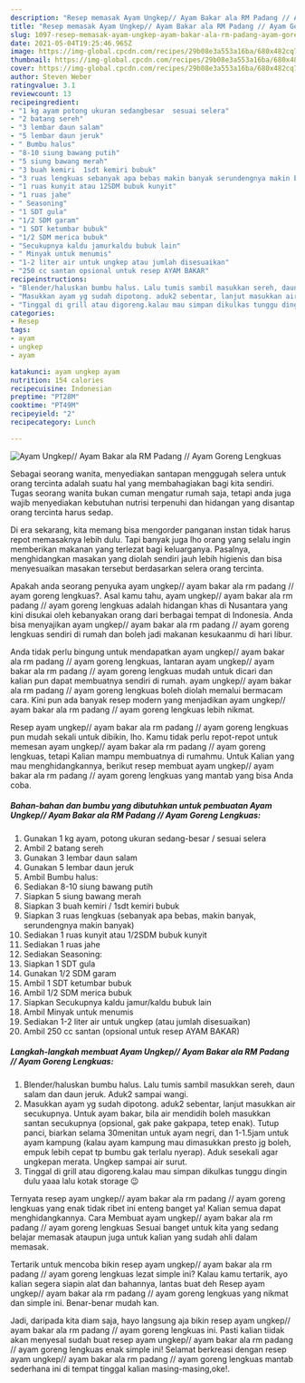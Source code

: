```yaml
---
description: "Resep memasak Ayam Ungkep// Ayam Bakar ala RM Padang // Ayam Goreng Lengkuas yang lezat Untuk Jualan"
title: "Resep memasak Ayam Ungkep// Ayam Bakar ala RM Padang // Ayam Goreng Lengkuas yang lezat Untuk Jualan"
slug: 1097-resep-memasak-ayam-ungkep-ayam-bakar-ala-rm-padang-ayam-goreng-lengkuas-yang-lezat-untuk-jualan
date: 2021-05-04T19:25:46.965Z
image: https://img-global.cpcdn.com/recipes/29b08e3a553a16ba/680x482cq70/ayam-ungkep-ayam-bakar-ala-rm-padang-ayam-goreng-lengkuas-foto-resep-utama.jpg
thumbnail: https://img-global.cpcdn.com/recipes/29b08e3a553a16ba/680x482cq70/ayam-ungkep-ayam-bakar-ala-rm-padang-ayam-goreng-lengkuas-foto-resep-utama.jpg
cover: https://img-global.cpcdn.com/recipes/29b08e3a553a16ba/680x482cq70/ayam-ungkep-ayam-bakar-ala-rm-padang-ayam-goreng-lengkuas-foto-resep-utama.jpg
author: Steven Weber
ratingvalue: 3.1
reviewcount: 13
recipeingredient:
- "1 kg ayam potong ukuran sedangbesar  sesuai selera"
- "2 batang sereh"
- "3 lembar daun salam"
- "5 lembar daun jeruk"
- " Bumbu halus"
- "8-10 siung bawang putih"
- "5 siung bawang merah"
- "3 buah kemiri  1sdt kemiri bubuk"
- "3 ruas lengkuas sebanyak apa bebas makin banyak serundengnya makin banyak"
- "1 ruas kunyit atau 12SDM bubuk kunyit"
- "1 ruas jahe"
- " Seasoning"
- "1 SDT gula"
- "1/2 SDM garam"
- "1 SDT ketumbar bubuk"
- "1/2 SDM merica bubuk"
- "Secukupnya kaldu jamurkaldu bubuk lain"
- " Minyak untuk menumis"
- "1-2 liter air untuk ungkep atau jumlah disesuaikan"
- "250 cc santan opsional untuk resep AYAM BAKAR"
recipeinstructions:
- "Blender/haluskan bumbu halus. Lalu tumis sambil masukkan sereh, daun salam dan daun jeruk. Aduk2 sampai wangi."
- "Masukkan ayam yg sudah dipotong. aduk2 sebentar, lanjut masukkan air secukupnya. Untuk ayam bakar, bila air mendidih boleh masukkan santan secukupnya (opsional, gak pake gakpapa, tetep enak). Tutup panci, biarkan selama 30menitan untuk ayam negri, dan 1-1.5jam untuk ayam kampung (kalau ayam kampung mau dimasukkan presto jg boleh, empuk lebih cepat tp bumbu gak terlalu nyerap). Aduk sesekali agar ungkepan merata. Ungkep sampai air surut."
- "Tinggal di grill atau digoreng.kalau mau simpan dikulkas tunggu dingin dulu yaaa lalu kotak storage 😉"
categories:
- Resep
tags:
- ayam
- ungkep
- ayam

katakunci: ayam ungkep ayam 
nutrition: 154 calories
recipecuisine: Indonesian
preptime: "PT28M"
cooktime: "PT49M"
recipeyield: "2"
recipecategory: Lunch

---
```



![Ayam Ungkep// Ayam Bakar ala RM Padang // Ayam Goreng Lengkuas](https://img-global.cpcdn.com/recipes/29b08e3a553a16ba/680x482cq70/ayam-ungkep-ayam-bakar-ala-rm-padang-ayam-goreng-lengkuas-foto-resep-utama.jpg)

Sebagai seorang wanita, menyediakan santapan menggugah selera untuk orang tercinta adalah suatu hal yang membahagiakan bagi kita sendiri. Tugas seorang  wanita bukan cuman mengatur rumah saja, tetapi anda juga wajib menyediakan kebutuhan nutrisi terpenuhi dan hidangan yang disantap orang tercinta harus sedap.

Di era  sekarang, kita memang bisa mengorder panganan instan tidak harus repot memasaknya lebih dulu. Tapi banyak juga lho orang yang selalu ingin memberikan makanan yang terlezat bagi keluarganya. Pasalnya, menghidangkan masakan yang diolah sendiri jauh lebih higienis dan bisa menyesuaikan masakan tersebut berdasarkan selera orang tercinta. 



Apakah anda seorang penyuka ayam ungkep// ayam bakar ala rm padang // ayam goreng lengkuas?. Asal kamu tahu, ayam ungkep// ayam bakar ala rm padang // ayam goreng lengkuas adalah hidangan khas di Nusantara yang kini disukai oleh kebanyakan orang dari berbagai tempat di Indonesia. Anda bisa menyajikan ayam ungkep// ayam bakar ala rm padang // ayam goreng lengkuas sendiri di rumah dan boleh jadi makanan kesukaanmu di hari libur.

Anda tidak perlu bingung untuk mendapatkan ayam ungkep// ayam bakar ala rm padang // ayam goreng lengkuas, lantaran ayam ungkep// ayam bakar ala rm padang // ayam goreng lengkuas mudah untuk dicari dan kalian pun dapat membuatnya sendiri di rumah. ayam ungkep// ayam bakar ala rm padang // ayam goreng lengkuas boleh diolah memalui bermacam cara. Kini pun ada banyak resep modern yang menjadikan ayam ungkep// ayam bakar ala rm padang // ayam goreng lengkuas lebih nikmat.

Resep ayam ungkep// ayam bakar ala rm padang // ayam goreng lengkuas pun mudah sekali untuk dibikin, lho. Kamu tidak perlu repot-repot untuk memesan ayam ungkep// ayam bakar ala rm padang // ayam goreng lengkuas, tetapi Kalian mampu membuatnya di rumahmu. Untuk Kalian yang mau menghidangkannya, berikut resep membuat ayam ungkep// ayam bakar ala rm padang // ayam goreng lengkuas yang mantab yang bisa Anda coba.

<!--inarticleads1-->

##### Bahan-bahan dan bumbu yang dibutuhkan untuk pembuatan Ayam Ungkep// Ayam Bakar ala RM Padang // Ayam Goreng Lengkuas:

1. Gunakan 1 kg ayam, potong ukuran sedang-besar / sesuai selera
1. Ambil 2 batang sereh
1. Gunakan 3 lembar daun salam
1. Gunakan 5 lembar daun jeruk
1. Ambil  Bumbu halus:
1. Sediakan 8-10 siung bawang putih
1. Siapkan 5 siung bawang merah
1. Siapkan 3 buah kemiri / 1sdt kemiri bubuk
1. Siapkan 3 ruas lengkuas (sebanyak apa bebas, makin banyak, serundengnya makin banyak)
1. Sediakan 1 ruas kunyit atau 1/2SDM bubuk kunyit
1. Sediakan 1 ruas jahe
1. Sediakan  Seasoning:
1. Siapkan 1 SDT gula
1. Gunakan 1/2 SDM garam
1. Ambil 1 SDT ketumbar bubuk
1. Ambil 1/2 SDM merica bubuk
1. Siapkan Secukupnya kaldu jamur/kaldu bubuk lain
1. Ambil  Minyak untuk menumis
1. Sediakan 1-2 liter air untuk ungkep (atau jumlah disesuaikan)
1. Ambil 250 cc santan (opsional untuk resep AYAM BAKAR)




<!--inarticleads2-->

##### Langkah-langkah membuat Ayam Ungkep// Ayam Bakar ala RM Padang // Ayam Goreng Lengkuas:

1. Blender/haluskan bumbu halus. Lalu tumis sambil masukkan sereh, daun salam dan daun jeruk. Aduk2 sampai wangi.
1. Masukkan ayam yg sudah dipotong. aduk2 sebentar, lanjut masukkan air secukupnya. Untuk ayam bakar, bila air mendidih boleh masukkan santan secukupnya (opsional, gak pake gakpapa, tetep enak). Tutup panci, biarkan selama 30menitan untuk ayam negri, dan 1-1.5jam untuk ayam kampung (kalau ayam kampung mau dimasukkan presto jg boleh, empuk lebih cepat tp bumbu gak terlalu nyerap). Aduk sesekali agar ungkepan merata. Ungkep sampai air surut.
1. Tinggal di grill atau digoreng.kalau mau simpan dikulkas tunggu dingin dulu yaaa lalu kotak storage 😉




Ternyata resep ayam ungkep// ayam bakar ala rm padang // ayam goreng lengkuas yang enak tidak ribet ini enteng banget ya! Kalian semua dapat menghidangkannya. Cara Membuat ayam ungkep// ayam bakar ala rm padang // ayam goreng lengkuas Sesuai banget untuk kita yang sedang belajar memasak ataupun juga untuk kalian yang sudah ahli dalam memasak.

Tertarik untuk mencoba bikin resep ayam ungkep// ayam bakar ala rm padang // ayam goreng lengkuas lezat simple ini? Kalau kamu tertarik, ayo kalian segera siapin alat dan bahannya, lantas buat deh Resep ayam ungkep// ayam bakar ala rm padang // ayam goreng lengkuas yang nikmat dan simple ini. Benar-benar mudah kan. 

Jadi, daripada kita diam saja, hayo langsung aja bikin resep ayam ungkep// ayam bakar ala rm padang // ayam goreng lengkuas ini. Pasti kalian tiidak akan menyesal sudah buat resep ayam ungkep// ayam bakar ala rm padang // ayam goreng lengkuas enak simple ini! Selamat berkreasi dengan resep ayam ungkep// ayam bakar ala rm padang // ayam goreng lengkuas mantab sederhana ini di tempat tinggal kalian masing-masing,oke!.


